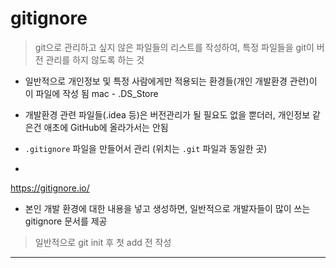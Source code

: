 # **gitignore**

> git으로 관리하고 싶지 않은 파일들의 리스트를 작성하여, 특정 파일들을 git이 버전 관리를 하지 않도록 하는 것

- 일반적으로 개인정보 및 특정 사람에게만 적용되는 환경들(개인 개발환경 관련)이 이 파일에 작성 됨 mac - .DS_Store

- 개발환경 관련 파일들(.idea 등)은 버전관리가 될 필요도 없을 뿐더러, 개인정보 같은건 애초에 GitHub에 올라가서는 안됨

- `.gitignore` 파일을 만들어서 관리 (위치는 `.git` 파일과 동일한 곳)

- 

  https://gitignore.io/

  - 본인 개발 환경에 대한 내용을 넣고 생성하면, 일반적으로 개발자들이 많이 쓰는 gitignore 문서를 제공

> 일반적으로 git init 후 첫 add 전 작성

---

